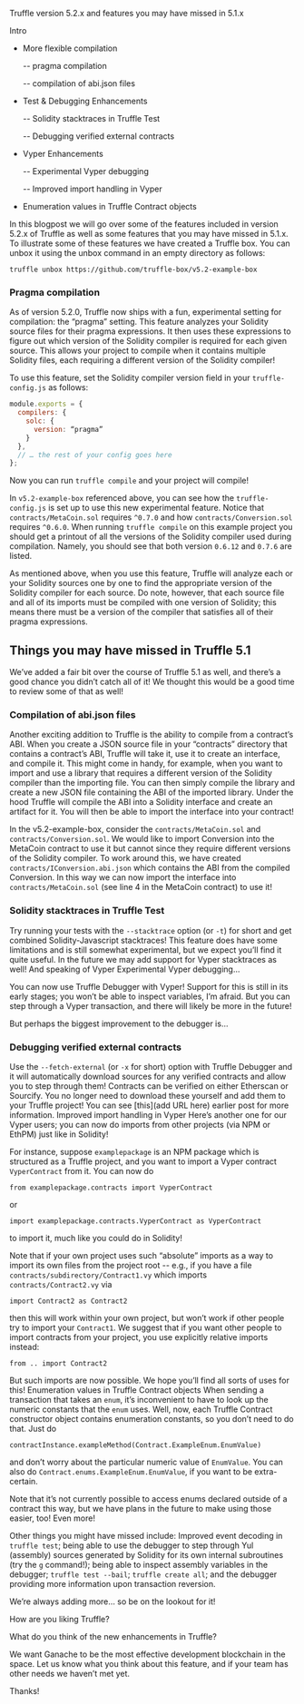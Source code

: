 Truffle version 5.2.x and features you may have missed in 5.1.x



Intro

 - More flexible compilation

    -- pragma compilation

    -- compilation of abi.json files

 - Test & Debugging Enhancements

    -- Solidity stacktraces in Truffle Test

    -- Debugging verified external contracts

 - Vyper Enhancements

    -- Experimental Vyper debugging

    -- Improved import handling in Vyper

 - Enumeration values in Truffle Contract objects

In this blogpost we will go over some of the features included in version 5.2.x of Truffle as well as some features that you may have missed in 5.1.x. To illustrate some of these features we have created a Truffle box. You can unbox it using the unbox command in an empty directory as follows:

```
truffle unbox https://github.com/truffle-box/v5.2-example-box
```

### Pragma compilation


As of version 5.2.0, Truffle now ships with a fun, experimental setting for compilation: the “pragma” setting. This feature analyzes your Solidity source files for their pragma expressions. It then uses these expressions to figure out which version of the Solidity compiler is required for each given source. This allows your project to compile when it contains multiple Solidity files, each requiring a different version of the Solidity compiler!

To use this feature, set the Solidity compiler version field in your `truffle-config.js` as follows:
```javascript
module.exports = {
  compilers: {
    solc: {
      version: “pragma”
    }
  },
  // … the rest of your config goes here
};
```
Now you can run `truffle compile` and your project will compile!

In `v5.2-example-box` referenced above, you can see how the `truffle-config.js` is set up to use this new experimental feature. Notice that `contracts/MetaCoin.sol` requires `^0.7.0` and how `contracts/Conversion.sol` requires `^0.6.0`. When running `truffle compile` on this example project you should get a printout of all the versions of the Solidity compiler used during compilation. Namely, you should see that both version `0.6.12` and `0.7.6` are listed.

As mentioned above, when you use this feature, Truffle will analyze each or your Solidity sources one by one to find the appropriate version of the Solidity compiler for each source. Do note, however, that each source file and all of its imports must be compiled with one version of Solidity; this means there must be a version of the compiler that satisfies all of their pragma expressions.




## Things you may have missed in Truffle 5.1
We’ve added a fair bit over the course of Truffle 5.1 as well, and there’s a good chance you didn’t catch all of it!  We thought this would be a good time to review some of that as well!


### Compilation of abi.json files

Another exciting addition to Truffle is the ability to compile from a contract’s ABI. When you create a JSON source file in your “contracts” directory that contains a contract’s ABI, Truffle will take it, use it to create an interface, and compile it. This might come in handy, for example, when you want to import and use a library that requires a different version of the Solidity compiler than the importing file. You can then simply compile the library and create a new JSON file containing the ABI of the imported library. Under the hood Truffle will compile the ABI into a Solidity interface and create an artifact for it. You will then be able to import the interface into your contract!

In the v5.2-example-box, consider the `contracts/MetaCoin.sol` and `contracts/Conversion.sol`. We would like to import Conversion into the MetaCoin contract to use it but cannot since they require different versions of the Solidity compiler.  To work around this, we have created `contracts/IConversion.abi.json` which contains the ABI from the compiled Conversion. In this way we can now import the interface into `contracts/MetaCoin.sol` (see line 4 in the MetaCoin contract) to use it!


### Solidity stacktraces in Truffle Test

Try running your tests with the `--stacktrace` option (or `-t`) for short and get combined Solidity-Javascript stacktraces!  This feature does have some limitations and is still somewhat experimental, but we expect you’ll find it quite useful.  In the future we may add support for Vyper stacktraces as well!  And speaking of Vyper 
Experimental Vyper debugging...

You can now use Truffle Debugger with Vyper!  Support for this is still in its early stages; you won’t be able to inspect variables, I’m afraid.  But you can step through a Vyper transaction, and there will likely be more in the future!

But perhaps the biggest improvement to the debugger is…


### Debugging verified external contracts

Use the `--fetch-external` (or `-x` for short) option with Truffle Debugger and it will automatically download sources for any verified contracts and allow you to step through them!  Contracts can be verified on either Etherscan or Sourcify.  You no longer need to download these yourself and add them to your Truffle project!  You can see [this](add URL here) earlier post for more information.
Improved import handling in Vyper
Here’s another one for our Vyper users; you can now do imports from other projects (via NPM or EthPM) just like in Solidity!

For instance, suppose `examplepackage` is an NPM package which is structured as a Truffle project, and you want to import a Vyper contract `VyperContract` from it.  You can now do

```
from examplepackage.contracts import VyperContract
```
or
```
import examplepackage.contracts.VyperContract as VyperContract
```
to import it, much like you could do in Solidity!

Note that if your own project uses such “absolute” imports as a way to import its own files from the project root -- e.g., if you have a file `contracts/subdirectory/Contract1.vy` which imports `contracts/Contract2.vy` via
```
import Contract2 as Contract2
```
then this will work within your own project, but won’t work if other people try to import your `Contract1`.  We suggest that if you want other people to import contracts from your project, you use explicitly relative imports instead:
```
from .. import Contract2
```
But such imports are now possible.  We hope you’ll find all sorts of uses for this!
Enumeration values in Truffle Contract objects
When sending a transaction that takes an `enum`, it’s inconvenient to have to look up the numeric constants that the `enum` uses.  Well, now, each Truffle Contract constructor object contains enumeration constants, so you don’t need to do that.  Just do
```
contractInstance.exampleMethod(Contract.ExampleEnum.EnumValue)
```
and don’t worry about the particular numeric value of `EnumValue`.  You can also do `Contract.enums.ExampleEnum.EnumValue`, if you want to be extra-certain.

Note that it’s not currently possible to access enums declared outside of a contract this way, but we have plans in the future to make using those easier, too!
Even more!

Other things you might have missed include: Improved event decoding in `truffle test`; being able to use the debugger to step through Yul (assembly) sources generated by Solidity for its own internal subroutines (try the `g` command!); being able to inspect assembly variables in the debugger; `truffle test --bail`; `truffle create all`; and the debugger providing more information upon transaction reversion.

We’re always adding more… so be on the lookout for it!

How are you liking Truffle?

What do you think of the new enhancements in Truffle?

We want Ganache to be the most effective development blockchain in the space. Let us know what you think about this feature, and if your team has other needs we haven’t met yet.

Thanks!
